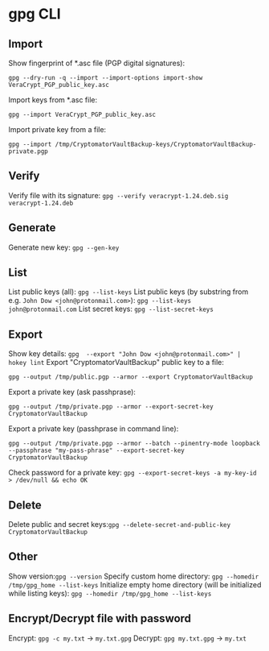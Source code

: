# gpg CLI

## Import
Show fingerprint of *.asc file (PGP digital signatures):
```
gpg --dry-run -q --import --import-options import-show VeraCrypt_PGP_public_key.asc
```
Import keys from *.asc file:
```
gpg --import VeraCrypt_PGP_public_key.asc
```
Import private key from a file:
```
gpg --import /tmp/CryptomatorVaultBackup-keys/CryptomatorVaultBackup-private.pgp
```

## Verify
Verify file with its signature: `gpg --verify veracrypt-1.24.deb.sig veracrypt-1.24.deb`

## Generate
Generate new key: `gpg --gen-key`

## List
List public keys (all): `gpg --list-keys`
List public keys (by substring from e.g. `John Dow <john@protonmail.com>`): `gpg --list-keys john@protonmail.com`
List secret keys: `gpg --list-secret-keys`

## Export
Show key details: `gpg  --export "John Dow <john@protonmail.com>" | hokey lint`
Export "CryptomatorVaultBackup" public key to a file:
```
gpg --output /tmp/public.pgp --armor --export CryptomatorVaultBackup
```
Export a private key (ask passhprase):
```
gpg --output /tmp/private.pgp --armor --export-secret-key CryptomatorVaultBackup
```
Export a private key (passhprase in command line):
```
gpg --output /tmp/private.pgp --armor --batch --pinentry-mode loopback --passphrase "my-pass-phrase" --export-secret-key CryptomatorVaultBackup
```
Check password for a private key: `gpg --export-secret-keys -a my-key-id > /dev/null && echo OK`

## Delete
Delete public and secret keys:`gpg --delete-secret-and-public-key CryptomatorVaultBackup`

## Other
Show version:`gpg --version`
Specify custom home directory: `gpg --homedir /tmp/gpg_home --list-keys`
Initialize empty home directory (will be initialized while listing keys): `gpg --homedir /tmp/gpg_home --list-keys`

## Encrypt/Decrypt file with password
Encrypt: `gpg -c my.txt` -> `my.txt.gpg`
Decrypt: `gpg my.txt.gpg` -> `my.txt`
